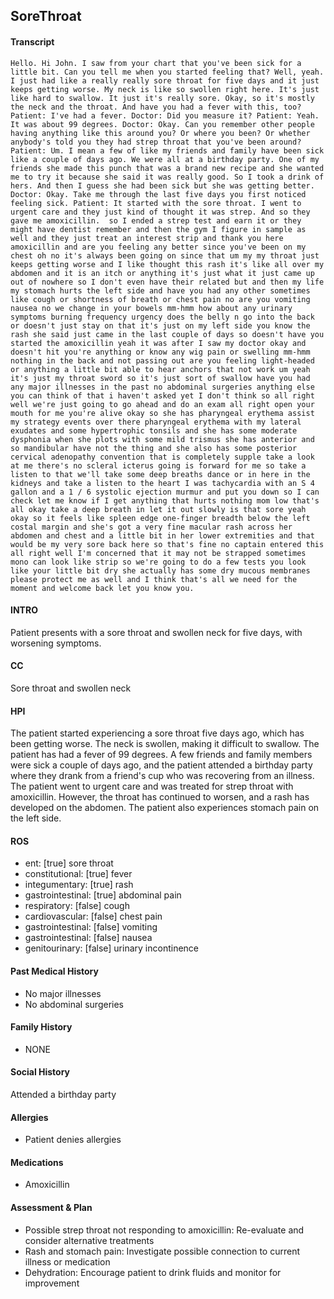 SoreThroat
---
#### Transcript
```
Hello. Hi John. I saw from your chart that you've been sick for a little bit. Can you tell me when you started feeling that? Well, yeah. I just had like a really really sore throat for five days and it just keeps getting worse. My neck is like so swollen right here. It's just like hard to swallow. It just it's really sore. Okay, so it's mostly the neck and the throat. And have you had a fever with this, too? Patient: I've had a fever. Doctor: Did you measure it? Patient: Yeah. It was about 99 degrees. Doctor: Okay. Can you remember other people having anything like this around you? Or where you been? Or whether anybody's told you they had strep throat that you've been around? Patient: Um. I mean a few of like my friends and family have been sick like a couple of days ago. We were all at a birthday party. One of my friends she made this punch that was a brand new recipe and she wanted me to try it because she said it was really good. So I took a drink of hers. And then I guess she had been sick but she was getting better. Doctor: Okay. Take me through the last five days you first noticed feeling sick. Patient: It started with the sore throat. I went to urgent care and they just kind of thought it was strep. And so they gave me amoxicillin.  so I ended a strep test and earn it or they might have dentist remember and then the gym I figure in sample as well and they just treat an interest strip and thank you here amoxicillin and are you feeling any better since you've been on my chest oh no it's always been going on since that um my my throat just keeps getting worse and I like thought this rash it's like all over my abdomen and it is an itch or anything it's just what it just came up out of nowhere so I don't even have their related but and then my life my stomach hurts the left side and have you had any other sometimes like cough or shortness of breath or chest pain no are you vomiting nausea no we change in your bowels mm-hmm how about any urinary symptoms burning frequency urgency does the belly n go into the back or doesn't just stay on that it's just on my left side you know the rash she said just came in the last couple of days so doesn't have you started the amoxicillin yeah it was after I saw my doctor okay and doesn't hit you're anything or know any wig pain or swelling mm-hmm nothing in the back and not passing out are you feeling light-headed or anything a little bit able to hear anchors that not work um yeah it's just my throat sword so it's just sort of swallow have you had any major illnesses in the past no abdominal surgeries anything else you can think of that i haven't asked yet I don't think so all right well we're just going to go ahead and do an exam all right open your mouth for me you're alive okay so she has pharyngeal erythema assist my strategy events over there pharyngeal erythema with my lateral exudates and some hypertrophic tonsils and she has some moderate dysphonia when she plots with some mild trismus she has anterior and so mandibular have not the thing and she also has some posterior cervical adenopathy convention that is completely supple take a look at me there's no scleral icterus going is forward for me so take a listen to that we'll take some deep breaths dance or in here in the kidneys and take a listen to the heart I was tachycardia with an S 4 gallon and a 1 / 6 systolic ejection murmur and put you down so I can check let me know if I get anything that hurts nothing mom low that's all okay take a deep breath in let it out slowly is that sore yeah okay so it feels like spleen edge one-finger breadth below the left costal margin and she's got a very fine macular rash across her abdomen and chest and a little bit in her lower extremities and that would be my very sore back here so that's fine no captain entered this all right well I'm concerned that it may not be strapped sometimes mono can look like strip so we're going to do a few tests you look like your little bit dry she actually has some dry mucous membranes please protect me as well and I think that's all we need for the moment and welcome back let you know you.
```

#### INTRO 
Patient presents with a sore throat and swollen neck for five days, with worsening symptoms. 

#### CC 
Sore throat and swollen neck 

#### HPI 
The patient started experiencing a sore throat five days ago, which has been getting worse. The neck is swollen, making it difficult to swallow. The patient has had a fever of 99 degrees. A few friends and family members were sick a couple of days ago, and the patient attended a birthday party where they drank from a friend's cup who was recovering from an illness. The patient went to urgent care and was treated for strep throat with amoxicillin. However, the throat has continued to worsen, and a rash has developed on the abdomen. The patient also experiences stomach pain on the left side.

#### ROS 
- ent: [true] sore throat 
- constitutional: [true] fever 
- integumentary: [true] rash 
- gastrointestinal: [true] abdominal pain 
- respiratory: [false] cough 
- cardiovascular: [false] chest pain 
- gastrointestinal: [false] vomiting 
- gastrointestinal: [false] nausea 
- genitourinary: [false] urinary incontinence 

#### Past Medical History 
- No major illnesses
- No abdominal surgeries

#### Family History 
- NONE

#### Social History 
Attended a birthday party

#### Allergies 
- Patient denies allergies

#### Medications 
- Amoxicillin

#### Assessment & Plan 
- Possible strep throat not responding to amoxicillin: Re-evaluate and consider alternative treatments
- Rash and stomach pain: Investigate possible connection to current illness or medication
- Dehydration: Encourage patient to drink fluids and monitor for improvement

